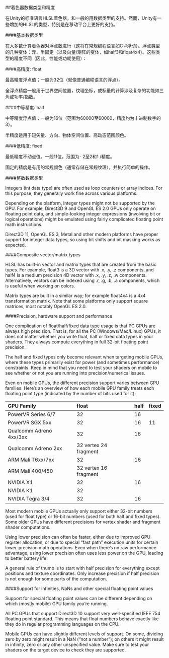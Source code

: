 ##着色器数据类型和精度

在Unity的标准语言HLSL着色器，和一般的用数据类型的支持。然而，Unity有一些增加的HLSL的类型，特别是在移动平台上更好的支持。

####基本数据类型

在大多数计算着色器对浮点数进行（这将在常规编程语言如C #浮动）。浮点类型的几种变体：浮、半固定（以及向量/矩阵的变体，如half3和float4x4）。这些类型的精度不同（因此，性能或功耗使用）：


####高精度: float

最高精度浮点值；一般为32位（就像普通编程语言的浮点）。

全浮点精度一般用于世界空间位置，纹理坐标，或标量的计算涉及复杂的功能如三角或功率/指数。

####中等精度: half

中等精度浮点值；一般为16位（范围为60000至60000，精度约为十进制数字的3）。

半精度适用于短矢量、方向、物体空间位置、高动态范围颜色。

####低精度: fixed

最低精度不动点值。一般11位，范围为- 2至2和1 /精度。

固定的精度是有用的常规颜色（通常存储在常规纹理），并执行简单的操作。

####整数数据类型

Integers (int data type) are often used as loop counters or array indices. For this purpose, they generally work fine across various platforms.

Depending on the platform, integer types might not be supported by the GPU. For example, Direct3D 9 and OpenGL ES 2.0 GPUs only operate on floating point data, and simple-looking integer expressions (involving bit or logical operations) might be emulated using fairly complicated floating point math instructions.

Direct3D 11, OpenGL ES 3, Metal and other modern platforms have proper support for integer data types, so using bit shifts and bit masking works as expected.

####Composite vector/matrix types

HLSL has built-in vector and matrix types that are created from the basic types. For example, float3 is a 3D vector with .x, .y, .z components, and half4 is a medium precision 4D vector with .x, .y, .z, .w components. Alternatively, vectors can be indexed using .r, .g, .b, .a components, which is useful when working on colors.

Matrix types are built in a similar way; for example float4x4 is a 4x4 transformation matrix. Note that some platforms only support square matrices, most notably OpenGL ES 2.0.

####Precision, hardware support and performance

One complication of float/half/fixed data type usage is that PC GPUs are always high precision. That is, for all the PC (Windows/Mac/Linux) GPUs, it does not matter whether you write float, half or fixed data types in your shaders. They always compute everything in full 32-bit floating point precision.

The half and fixed types only become relevant when targeting mobile GPUs, where these types primarily exist for power (and sometimes performance) constraints. Keep in mind that you need to test your shaders on mobile to see whether or not you are running into precision/numerical issues.

Even on mobile GPUs, the different precision support varies between GPU families. Here’s an overview of how each mobile GPU family treats each floating point type (indicated by the number of bits used for it):

|GPU Family|	float|	half|	fixed|
|:--|:--|:--|:--|
|PowerVR Series 6/7|	32|	16||
|PowerVR SGX 5xx|	32|	16|	11|
|Qualcomm Adreno 4xx/3xx|	32|	16||
|Qualcomm Adreno 2xx|	32 vertex 24 fragment|||
|ARM Mali T6xx/7xx|	32|	16||
|ARM Mali 400/450|	32 vertex 16 fragment|||
|NVIDIA X1|	32|	16||
|NVIDIA K1|	32|||
|NVIDIA Tegra 3/4|	32|	16||

Most modern mobile GPUs actually only support either 32-bit numbers (used for float type) or 16-bit numbers (used for both half and fixed types). Some older GPUs have different precisions for vertex shader and fragment shader computations.

Using lower precision can often be faster, either due to improved GPU register allocation, or due to special “fast path” execution units for certain lower-precision math operations. Even when there’s no raw performance advantage, using lower precision often uses less power on the GPU, leading to better battery life.

A general rule of thumb is to start with half precision for everything except positions and texture coordinates. Only increase precision if half precision is not enough for some parts of the computation.

####Support for infinities, NaNs and other special floating point values

Support for special floating point values can be different depending on which (mostly mobile) GPU family you’re running.

All PC GPUs that support Direct3D 10 support very well-specified IEEE 754 floating point standard. This means that float numbers behave exactly like they do in regular programming languages on the CPU.

Mobile GPUs can have slightly different levels of support. On some, dividing zero by zero might result in a NaN (“not a number”); on others it might result in infinity, zero or any other unspecified value. Make sure to test your shaders on the target device to check they are supported.